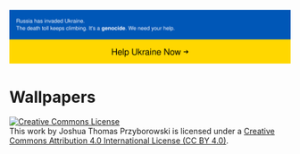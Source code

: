 [![Stand With Ukraine](https://raw.githubusercontent.com/vshymanskyy/StandWithUkraine/main/banner2-direct.svg)](https://stand-with-ukraine.pp.ua)

# Wallpapers

<a rel="license" href="https://creativecommons.org/licenses/by/4.0/"><img alt="Creative Commons License" style="border-width:0" src="https://licensebuttons.net/l/by/4.0/88x31.png" /></a><br />This work by <span xmlns:cc="http://creativecommons.org/ns#" property="cc:attributionName">Joshua Thomas Przyborowski</span> is licensed under a <a rel="license" href="https://creativecommons.org/licenses/by/4.0/">Creative Commons Attribution 4.0 International License (CC BY 4.0)</a>.

